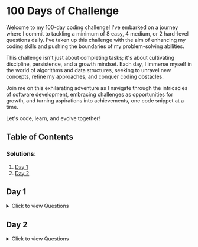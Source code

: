 # 100 Days of Challenge

Welcome to my 100-day coding challenge! I've embarked on a journey where I commit to tackling a minimum of 8 easy, 4 medium, or 2 hard-level questions daily. I've taken up this challenge with the aim of enhancing my coding skills and pushing the boundaries of my problem-solving abilities.

This challenge isn't just about completing tasks; it's about cultivating discipline, persistence, and a growth mindset. Each day, I immerse myself in the world of algorithms and data structures, seeking to unravel new concepts, refine my approaches, and conquer coding obstacles.

Join me on this exhilarating adventure as I navigate through the intricacies of software development, embracing challenges as opportunities for growth, and turning aspirations into achievements, one code snippet at a time.

Let's code, learn, and evolve together!

## Table of Contents
### Solutions:
1. [Day 1](https://github.com/bugremover/100-days-of-challenge/tree/main/Day1)
2. [Day 2](https://github.com/bugremover/100-days-of-challenge/tree/main/Day2)



## Day 1

<details>
  <summary>Click to view Questions</summary>

### Questions Solved:

1. [Question Name 1](https://leetcode.com/problems/graph-connectivity-with-threshold/submissions/1195848492/) - Graph connectivity (Hard)
2. [Question Name 2](https://leetcode.com/problems/clone-graph/description/) - Clone graph (Medium)
3. [Question Name 3](https://leetcode.com/problems/is-graph-bipartite/) - Is Graph Bipartite (Medium)

</details>

## Day 2

<details>
  <summary>Click to view Questions</summary>

### Questions Solved:

1. [Question Name 1](https://leetcode.com/problems/regular-expression-matching/) - Regular Expression Matching (Hard)
2. [Question Name 2](https://leetcode.com/problems/longest-palindromic-substring/description/) - Longest Palindromic Substring (Medium)
3. [Question Name 3](https://leetcode.com/problems/median-of-two-sorted-arrays/) - Median of Two sorted Arrays (Hard)

</details>

